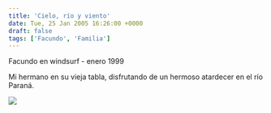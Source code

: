 ```yaml
---
title: 'Cielo, río y viento'
date: Tue, 25 Jan 2005 16:26:00 +0000
draft: false
tags: ['Facundo', 'Familia']
---
```


Facundo en windsurf - enero 1999 

Mi hermano en su vieja tabla, disfrutando de un hermoso atardecer en el río Paraná.

[![](http://photos1.blogger.com/img/121/3009/400/facu.jpg)](http://photos1.blogger.com/img/121/3009/640/facu.jpg)
